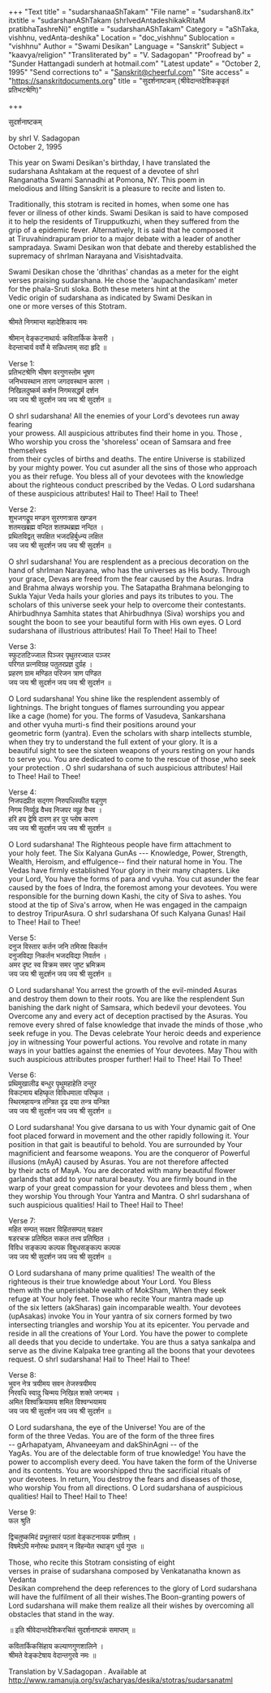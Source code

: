 +++
"Text title" = "sudarshanaaShTakam"
"File name" = "sudarshan8.itx"
itxtitle = "sudarshanAShTakam (shrIvedAntadeshikakRitaM pratibhaTashreNi)"
engtitle = "sudarshanAShTakam"
Category = "aShTaka, vishhnu, vedAnta-deshika"
Location = "doc_vishhnu"
Sublocation = "vishhnu"
Author = "Swami Desikan"
Language = "Sanskrit"
Subject = "kaavya/religion"
"Transliterated by" = "V. Sadagopan"
"Proofread by" = "Sunder Hattangadi sunderh at hotmail.com"
"Latest update" = "October 2, 1995"
"Send corrections to" = "Sanskrit@cheerful.com"
"Site access" = "https://sanskritdocuments.org"
title = "सुदर्शनाष्टकम् (श्रीवेदान्तदेशिककृइतं प्रतिभटश्रेणि)"

+++
  
 सुदर्शनाष्टकम्   
  
by shrI V. Sadagopan  
October 2, 1995  
  
This year on Swami Desikan's birthday, I have translated the  
sudarshana Ashtakam at the request of a devotee of shrI  
Ranganatha Swami Sannadhi at Pomona, NY. This poem in  
melodious and lilting Sanskrit is a pleasure to recite and listen to.  
  
Traditionally, this stotram is recited in homes, when some one has  
fever or illness of other kinds. Swami Desikan is said to have composed  
it to help the residents of Tirupputkuzhi, when they suffered from the  
grip of a epidemic fever. Alternatively, It is said that he composed it  
at Tiruvahindrapuram prior to a major debate with a leader of another  
sampradaya. Swami Desikan won that debate and thereby established the  
supremacy of shrIman Narayana and Visishtadvaita.  
  
Swami Desikan chose the 'dhrithas' chandas as a meter for the eight  
verses praising sudarshana. He chose the 'aupachandasikam' meter  
for the phala-Sruti sloka. Both these meters hint at the  
Vedic origin of sudarshana as indicated by Swami Desikan in  
one or more verses of this Stotram.  
  
श्रीमते निगमान्त महादेशिकाय नमः  
  
श्रीमान् वेङ्कटनाथार्यः कवितार्किक केसरी ।  
वेदन्ताचार्य वर्यो मे सन्निधत्ताम् सदा हृदि ॥  
  
 Verse 1:   
प्रतिभटश्रेणि भीषण       वरगुणस्तोम भूषण  
जनिभयस्थान तारण          जगदवस्थान कारण ।  
निखिलदुष्कर्म कर्शन        निगमसद्धर्म दर्शन  
जय जय श्री सुदर्शन        जय जय श्री सुदर्शन ॥  
  
 O shrI sudarshana! All the enemies of your Lord's devotees run away fearing  
your prowess. All auspicious attributes find their home in you. Those ,  
Who worship you cross the 'shoreless' ocean of Samsara and free themselves  
from their cycles of births and deaths. The entire Universe is stabilized  
by your mighty power. You cut asunder all the sins of those who approach  
you as their refuge. You bless all of your devotees with the knowledge  
about the righteous conduct prescribed by the Vedas. O Lord sudarshana  
of these auspicious attributes! Hail to Thee! Hail to Thee!  
  
Verse 2:   
शुभजगद्रूप मण्डन        सुरगणत्रास खण्डन  
शतमखब्रह्म वन्दित         शतपथब्रह्म नन्दित   ।  
प्रथितविद्वत् सपक्षित       भजदहिर्बुध्न्य लक्षित  
जय जय श्री सुदर्शन       जय जय श्री सुदर्शन  ॥  
  
 O shrI sudarshana! You are resplendent as a precious decoration on the  
hand of shrIman Narayana, who has the universes as His body. Through  
your grace, Devas are freed from the fear caused by the Asuras. Indra  
and Brahma always worship you. The Satapatha Brahmana belonging to  
Sukla Yajur Veda hails your glories and pays its tributes to you. The  
scholars of this universe seek your help to overcome their contestants.  
Ahirbudhnya Samhita states that Ahirbudhnya (Siva) worships you and  
sought the boon to see your beautiful form with His own eyes. O Lord  
sudarshana of illustrious attributes! Hail To Thee! Hail to Thee!  
  
Verse 3:   
स्फुटतटिज्जाल पिञ्जर     पृथुतरज्वाल पञ्जर  
परिगत प्रत्नविग्रह        पतुतरप्रज्ञ दुर्ग्रह  ।  
प्रहरण ग्राम मण्डित      परिजन त्राण पण्डित  
जय जय श्री सुदर्शन जय जय श्री सुदर्शन  ॥  
  
 O Lord sudarshana! You shine like the resplendent assembly of  
lightnings. The bright tongues of flames surrounding you appear  
like a cage (home) for you. The forms of Vasudeva, Sankarshana  
and other vyuha murti-s find their positions around your  
geometric form (yantra). Even the scholars with sharp intellects stumble,  
when they try to understand the full extent of your glory. It is a  
beautiful sight to see the sixteen weapons of yours resting on your hands  
to serve you. You are dedicated to come to the rescue of those ,who seek  
your protection . O shrI sudarshana of such auspicious attributes! Hail  
to Thee! Hail to Thee!  
  
Verse  4:   
निजपदप्रीत सद्गण निरुपधिस्फीत षड्गुण  
निगम निर्व्यूढ वैभव       निजपर व्यूह वैभव  ।  
हरि हय द्वेषि दारण      हर पुर प्लोष कारण  
जय जय श्री सुदर्शन       जय जय श्री सुदर्शन  ॥  
  
 O Lord sudarshana! The Righteous people have firm attachment to  
your holy feet. The Six Kalyana GunAs --- Knowledge, Power, Strength,  
Wealth, Heroism, and effulgence-- find their natural home in You. The  
Vedas have firmly established Your glory in their many chapters. Like  
your Lord, You have the forms of para and vyuha. You cut asunder the fear  
caused by the foes of Indra, the foremost among your devotees. You were  
responsible for the burning down Kashi, the city of Siva to ashes. You  
stood at the tip of Siva's arrow, when He was engaged in the campaign  
to destroy TripurAsura. O shrI sudarshana Of such Kalyana Gunas! Hail  
to Thee! Hail to Thee!  
  
Verse 5:   
दनुज विस्तार कर्तन जनि तमिस्रा विकर्तन  
दनुजविद्या निकर्तन          भजदविद्या निवर्तन ।  
अमर दृष्ट स्व विक्रम       समर जुष्ट भ्रमिक्रम  
जय जय श्री सुदर्शन      जय जय श्री सुदर्शन  ॥  
  
 O Lord sudarshana! You arrest the growth of the evil-minded Asuras  
and destroy them down to their roots. You are like the resplendent Sun  
banishing the dark night of Samsara, which bedevil your devotees. You  
Overcome any and every act of deception practised by the Asuras. You  
remove every shred of false knowledge that invade the minds of those ,who  
seek refuge in you. The Devas celebrate Your heroic deeds and experience  
joy in witnessing Your powerful actions. You revolve and rotate in many  
ways in your battles against the enemies of Your devotees. May Thou with  
such auspicious attributes prosper further! Hail to Thee! Hail To Thee!  
  
Verse 6:   
प्रथिमुखालीढ बन्धुर       पृथुमहाहेति दन्तुर  
विकटमाय बहिष्कृत        विविधमाला  परिष्कृत ।  
स्थिरमहायन्त्र तन्त्रित        दृढ दया तन्त्र यन्त्रित  
जय जय श्री सुदर्शन         जय जय श्री सुदर्शन  ॥  
  
 O Lord sudarshana! You give darsana to us with Your dynamic gait of One  
foot placed forward in movement and the other rapidly following it. Your  
position in that gait is beautiful to behold. You are surrounded by Your  
magnificient and fearsome weapons. You are the conqueror of Powerful  
illusions (mAyA) caused by Asuras. You are not therefore affected  
by their acts of MayA. You are decorated with many beautiful flower  
garlands that add to your natural beauty. You are firmly bound in the  
warp of your great compassion for your devotees and bless them , when  
they worship You through Your Yantra and Mantra. O shrI sudarshana of  
such auspicious qualities! Hail to Thee! Hail to Thee!  
  
Verse 7:   
महित सम्पत् सदक्षर     विहितसम्पत् षडक्षर  
षडरचक्र प्रतिष्ठित    सकल तत्त्व प्रतिष्ठित ।  
विविध सङ्कल्प कल्पक     विबुधसङ्कल्प कल्पक  
जय जय श्री सुदर्शन जय जय श्री सुदर्शन  ॥  
  
 O Lord sudarshana of many prime qualities! The wealth of the  
righteous is their true knowledge about Your Lord. You Bless  
them with the unperishable wealth of MokSham, When they seek  
refuge at Your holy feet. Those who recite Your mantra made up  
of the six letters (akSharas) gain incomparable wealth. Your devotees  
(upAsakas) invoke You in Your yantra of six corners formed by two  
intersecting triangles and worship You at its epicenter. You pervade and  
reside in all the creations of Your Lord. You have the power to complete  
all deeds that you decide to undertake. You are thus a satya sankalpa and  
serve as the divine Kalpaka tree granting all the boons that your devotees  
request. O shrI sudarshana! Hail to Thee! Hail to Thee!  
  
Verse 8:   
भुवन नेत्र त्रयीमय      सवन तेजस्त्रयीमय  
निरवधि स्वादु चिन्मय    निखिल शक्ते जगन्मय  ।  
अमित विश्वक्रियामय शमित विश्वग्भयामय  
जय जय श्री सुदर्शन      जय जय  श्री सुदर्शन  ॥  
  
 O Lord sudarshana, the eye of the Universe! You are of the  
form of the three Vedas. You are of the form of the three fires  
-- gArhapatyam, Ahvaneeyam and dakShinAgni -- of the  
YagAs. You are of the delectable form of true knowledge! You have the  
power to accomplish every deed. You have taken the form of the Universe  
and its contents. You are woorshipped thru the sacrificial rituals of  
your devotees. In return, You destroy the fears and diseases of those,  
who worship You from all directions. O Lord sudarshana of auspicious  
qualities! Hail to Thee! Hail to Thee!  
  
Verse 9:   
फल श्रुति  
  
द्विचतुष्कमिदं प्रभूतसारं पठतां वेङ्कटनायक प्रणीतम् ।  
विषमेऽपि मनोरथः प्रधावन् न विहन्येत रथाङ्ग धुर्य गुप्तः  ॥  
  
 Those, who recite this Stotram consisting of eight  
verses in praise of sudarshana composed by Venkatanatha known as Vedanta  
Desikan comprehend the deep references to the glory of Lord sudarshana  
will have the fulfilment of all their wishes.The Boon-granting powers of  
Lord sudarshana will make them realize all their wishes by overcoming all  
obstacles that stand in the way.  
  
॥ इति श्रीवेदान्तदेशिकरचितं सुदर्शनाष्टकं समाप्तम् ॥  
  
कवितार्किकसिंहाय कल्याणगुणशालिने ।  
श्रीमते वेङ्कटेषाय वेदान्तगुरवे नमः ॥  
  
  
Translation by V.Sadagopan .  Available at  
http://www.ramanuja.org/sv/acharyas/desika/stotras/sudarsanatml  
  
